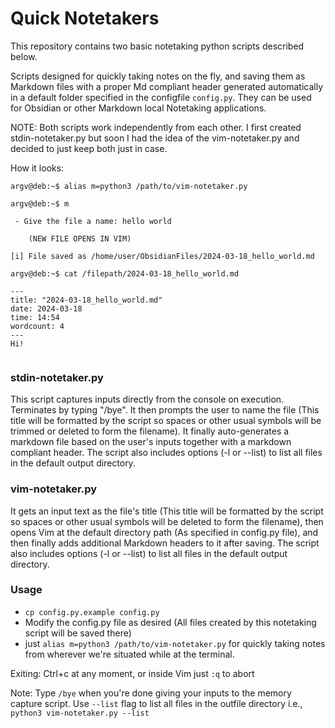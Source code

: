 # Quick Notetakers

This repository contains two basic notetaking python scripts described below.

Scripts designed for quickly taking notes on the fly, and saving them as Markdown files with a proper Md compliant header generated automatically in a default folder specified in the configfile `config.py`. They can be used for Obsidian or other Markdown local Notetaking applications.

NOTE: Both scripts work independently from each other. I first created stdin-notetaker.py but soon I had the idea of the vim-notetaker.py and decided to just keep both just in case.

How it looks:

```
argv@deb:~$ alias m=python3 /path/to/vim-notetaker.py

argv@deb:~$ m

 - Give the file a name: hello world

    (NEW FILE OPENS IN VIM)

[i] File saved as /home/user/ObsidianFiles/2024-03-18_hello_world.md

```

```
argv@deb:~$ cat /filepath/2024-03-18_hello_world.md

---
title: "2024-03-18_hello_world.md"
date: 2024-03-18
time: 14:54
wordcount: 4
---
Hi!


```

### stdin-notetaker.py
This script captures inputs directly from the console on execution. Terminates by typing "/bye". 
It then prompts the user to name the file (This title will be formatted by the script so spaces or other usual symbols will be trimmed or deleted to form the filename). It finally auto-generates a markdown file based on the user's inputs together with a markdown compliant header. 
The script also includes options (-l or --list) to list all files in the default output directory.

### vim-notetaker.py
It gets an input text as the file's title (This title will be formatted by the script so spaces or other usual symbols will be deleted to form the filename), then opens Vim at the default directory path (As specified in config.py file), and then finally adds additional Markdown headers to it after saving.
The script also includes options (-l or --list) to list all files in the default output directory.

### Usage

- `cp config.py.example config.py`
- Modify the config.py file as desired (All files created by this notetaking script will be saved there)
- just `alias m=python3 /path/to/vim-notetaker.py` for quickly taking notes from wherever we're situated while at the terminal.

Exiting: Ctrl+c at any moment, or inside Vim just `:q` to abort

Note: Type `/bye` when you're done giving your inputs to the memory capture script. Use `--list` flag to list all files in the outfile directory i.e., `python3 vim-notetaker.py --list`
